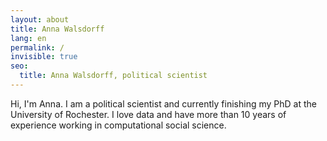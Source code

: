 ```yaml
---
layout: about
title: Anna Walsdorff
lang: en
permalink: /
invisible: true
seo:
  title: Anna Walsdorff, political scientist
---
```


Hi, I'm Anna. I am a political scientist and currently finishing my PhD at the University of Rochester. I love data and have more than 10 years of experience working in computational social science.

